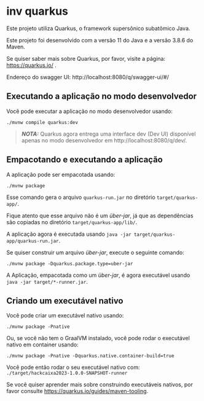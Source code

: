 # inv quarkus
Este projeto utiliza Quarkus, o framework supersônico subatômico Java. 

Este projeto foi desenvolvido com a versão 11 do Java e a versão 3.8.6 do Maven.

Se quiser saber mais sobre Quarkus, por favor, visite a página: https://quarkus.io/ .

Endereço do swagger UI: http://localhost:8080/q/swagger-ui/#/

## Executando a aplicação no modo desenvolvedor

Você pode executar a aplicação no modo desenvolvedor usando:
```shell script
./mvnw compile quarkus:dev
```

> **_NOTA:_**  Quarkus agora entrega uma interface dev (Dev UI) disponível apenas no modo desenvolvedor em http://localhost:8080/q/dev/.

## Empacotando e executando a aplicação

A aplicação pode ser empacotada usando:
```shell script
./mvnw package
```

Esse comando gera o arquivo `quarkus-run.jar` no diretório `target/quarkus-app/`.

Fique atento que esse arquivo não é um _über-jar_, já que as dependências são copiadas no diretório `target/quarkus-app/lib/`.

A aplicação agora é executada usando `java -jar target/quarkus-app/quarkus-run.jar`.


Se quiser construir um arquivo _über-jar_, execute o seguinte comando:
```shell script
./mvnw package -Dquarkus.package.type=uber-jar
```

A Aplicação, empacotada como um _über-jar_, é agora executável usando `java -jar target/*-runner.jar`.

## Criando um executável nativo

Você pode criar um executável nativo usando: 
```shell script
./mvnw package -Pnative
```

Ou, se você não tem o GraalVM instalado, você pode rodar o executável nativo em container usando: 
```shell script
./mvnw package -Pnative -Dquarkus.native.container-build=true
```

Você pode então rodar o seu executável nativo com: `./target/hackcaixa2023-1.0.0-SNAPSHOT-runner`

Se você quiser aprender mais sobre construindo executáveis nativos, por favor consulte https://quarkus.io/guides/maven-tooling.
